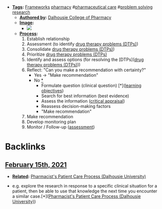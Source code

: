 - **[Tags](<Tags.md>):** [Frameworks](<Frameworks.md>) [pharmacy](<pharmacy.md>) #[pharmaceutical care](<pharmaceutical care.md>) #[problem solving](<problem solving.md>) [research](<research.md>)
    - **[Authored by](<Authored by.md>):** [Dalhousie College of Pharmacy](<Dalhousie College of Pharmacy.md>)
    - **[Image](<Image.md>):**
        - ![](https://firebasestorage.googleapis.com/v0/b/firescript-577a2.appspot.com/o/imgs%2Fapp%2FMy-Working-Notes%2FJAi2waZn7b.png?alt=media&token=707b0b80-605d-4ea0-92d7-e4c3accc545b)
    - **[Process](<Process.md>):**
        1. Establish relationship
        2. Assessment (to identify [drug therapy problems (DTPs)](<drug therapy problems (DTPs).md>))
        3. Consolidate [drug therapy problems (DTPs)](<drug therapy problems (DTPs).md>))
        4. Prioritize [drug therapy problems (DTPs)](<drug therapy problems (DTPs).md>)
        5. Identify and assess options (for resolving the [DTPs]([drug therapy problems (DTPs)](<drug therapy problems (DTPs).md>)))
        6. Reflect: "Can you make a recommendation with certainty?"
            - Yes -> "Make recommendation"
            - No [*]([research](<research.md>))
                - Formulate question (clinical question) [*]([learning objectives](<learning objectives.md>))
                - Search for best information (best evidence)
                - Assess the information ([critical appraisal](<critical appraisal.md>))
                - Reassess decision-making factors
                - "Make recommendation"
        7. Make recommendation
        8. Develop monitoring plan
        9. Monitor / Follow-up ([assessment](((ZU2IhvhWt))))

# Backlinks
## [February 15th, 2021](<February 15th, 2021.md>)
- **[Related](<Related.md>):** [Pharmacist's Patient Care Process (Dalhousie University)](<Pharmacist's Patient Care Process (Dalhousie University).md>)

- e.g. explore the research in response to a specific clinical situation for a patient, then be able to use that knowledge the next time you encounter a similar case.[*]([Pharmacist's Patient Care Process (Dalhousie University)](<Pharmacist's Patient Care Process (Dalhousie University).md>))

